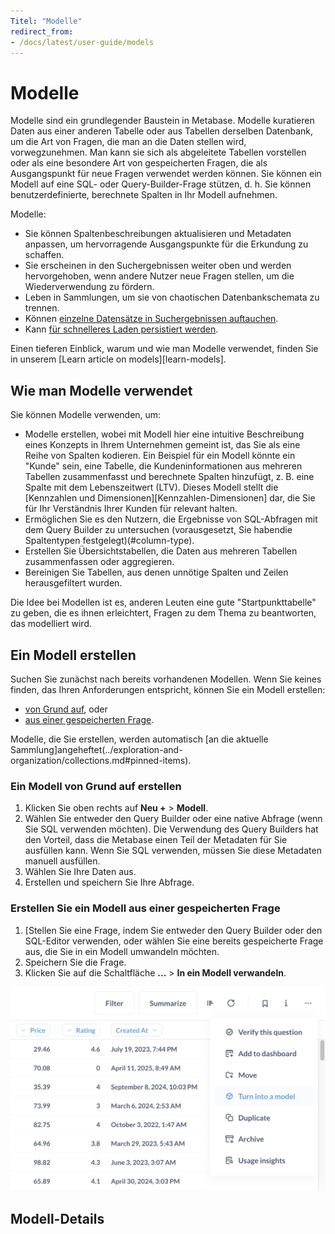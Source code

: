 ```yaml
---
Titel: "Modelle"
redirect_from:
- /docs/latest/user-guide/models
---
```



# Modelle


Modelle sind ein grundlegender Baustein in Metabase. Modelle kuratieren Daten aus einer anderen Tabelle oder aus Tabellen derselben Datenbank, um die Art von Fragen, die man an die Daten stellen wird, vorwegzunehmen. Man kann sie sich als abgeleitete Tabellen vorstellen oder als eine besondere Art von gespeicherten Fragen, die als Ausgangspunkt für neue Fragen verwendet werden können. Sie können ein Modell auf eine SQL- oder Query-Builder-Frage stützen, d. h. Sie können benutzerdefinierte, berechnete Spalten in Ihr Modell aufnehmen.


Modelle:


- Sie können Spaltenbeschreibungen aktualisieren und Metadaten anpassen, um hervorragende Ausgangspunkte für die Erkundung zu schaffen.
- Sie erscheinen in den Suchergebnissen weiter oben und werden hervorgehoben, wenn andere Nutzer neue Fragen stellen, um die Wiederverwendung zu fördern.
- Leben in Sammlungen, um sie von chaotischen Datenbankschemata zu trennen.
- Können [einzelne Datensätze in Suchergebnissen auftauchen](#surface-individual-records-in-search-by-matching-against-this-column).
- Kann [für schnelleres Laden persistiert werden](./model-persistence.md).


Einen tieferen Einblick, warum und wie man Modelle verwendet, finden Sie in unserem [Learn article on models][learn-models].


## Wie man Modelle verwendet


Sie können Modelle verwenden, um:


- Modelle erstellen, wobei mit Modell hier eine intuitive Beschreibung eines Konzepts in Ihrem Unternehmen gemeint ist, das Sie als eine Reihe von Spalten kodieren. Ein Beispiel für ein Modell könnte ein "Kunde" sein, eine Tabelle, die Kundeninformationen aus mehreren Tabellen zusammenfasst und berechnete Spalten hinzufügt, z. B. eine Spalte mit dem Lebenszeitwert (LTV). Dieses Modell stellt die [Kennzahlen und Dimensionen][Kennzahlen-Dimensionen] dar, die Sie für Ihr Verständnis Ihrer Kunden für relevant halten.
- Ermöglichen Sie es den Nutzern, die Ergebnisse von SQL-Abfragen mit dem Query Builder zu untersuchen (vorausgesetzt, Sie habendie Spaltentypen festgelegt)(#column-type).
- Erstellen Sie Übersichtstabellen, die Daten aus mehreren Tabellen zusammenfassen oder aggregieren.
- Bereinigen Sie Tabellen, aus denen unnötige Spalten und Zeilen herausgefiltert wurden.


Die Idee bei Modellen ist es, anderen Leuten eine gute "Startpunkttabelle" zu geben, die es ihnen erleichtert, Fragen zu dem Thema zu beantworten, das modelliert wird.


## Ein Modell erstellen


Suchen Sie zunächst nach bereits vorhandenen Modellen. Wenn Sie keines finden, das Ihren Anforderungen entspricht, können Sie ein Modell erstellen:


- [von Grund auf](#create-a-model-from-scratch), oder
- [aus einer gespeicherten Frage](#create-a-model-from-a-saved-question).


Modelle, die Sie erstellen, werden automatisch [an die aktuelle Sammlung]angeheftet(../exploration-and-organization/collections.md#pinned-items).


### Ein Modell von Grund auf erstellen


1. Klicken Sie oben rechts auf **Neu +** > **Modell**.
2. Wählen Sie entweder den Query Builder oder eine native Abfrage (wenn Sie SQL verwenden möchten). Die Verwendung des Query Builders hat den Vorteil, dass die Metabase einen Teil der Metadaten für Sie ausfüllen kann. Wenn Sie SQL verwenden, müssen Sie diese Metadaten manuell ausfüllen.
3. Wählen Sie Ihre Daten aus.
4. Erstellen und speichern Sie Ihre Abfrage.


### Erstellen Sie ein Modell aus einer gespeicherten Frage


1. [Stellen Sie eine Frage, indem Sie entweder den Query Builder oder den SQL-Editor verwenden, oder wählen Sie eine bereits gespeicherte Frage aus, die Sie in ein Modell umwandeln möchten.
2. Speichern Sie die Frage.
3. Klicken Sie auf die Schaltfläche **...** > **In ein Modell verwandeln**.


![Eine gespeicherte Frage in ein Modell verwandeln](./images/turn-into-a-model.png)


## Modell-Details

